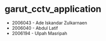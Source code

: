 # garut_cctv_application

- 2006043 - Ade Iskandar Zulkarnaen
- 2006040 - Abdul Latif
- 2006194 - Ulpah Masripah